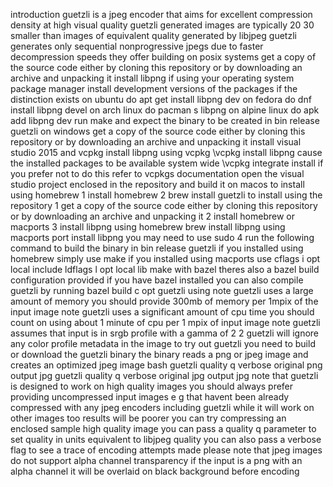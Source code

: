 introduction guetzli is a jpeg encoder that aims for excellent compression density at high visual quality guetzli generated images are typically 20 30 smaller than images of equivalent quality generated by libjpeg guetzli generates only sequential nonprogressive jpegs due to faster decompression speeds they offer building on posix systems get a copy of the source code either by cloning this repository or by downloading an archive and unpacking it install libpng if using your operating system package manager install development versions of the packages if the distinction exists on ubuntu do apt get install libpng dev on fedora do dnf install libpng devel on arch linux do pacman s libpng on alpine linux do apk add libpng dev run make and expect the binary to be created in bin release guetzli on windows get a copy of the source code either by cloning this repository or by downloading an archive and unpacking it install visual studio 2015 and vcpkg install libpng using vcpkg \vcpkg install libpng cause the installed packages to be available system wide \vcpkg integrate install if you prefer not to do this refer to vcpkgs documentation open the visual studio project enclosed in the repository and build it on macos to install using homebrew 1 install homebrew 2 brew install guetzli to install using the repository 1 get a copy of the source code either by cloning this repository or by downloading an archive and unpacking it 2 install homebrew or macports 3 install libpng using homebrew brew install libpng using macports port install libpng you may need to use sudo 4 run the following command to build the binary in bin release guetzli if you installed using homebrew simply use make if you installed using macports use cflags i opt local include ldflags l opt local lib make with bazel theres also a bazel build configuration provided if you have bazel installed you can also compile guetzli by running bazel build c opt guetzli using note guetzli uses a large amount of memory you should provide 300mb of memory per 1mpix of the input image note guetzli uses a significant amount of cpu time you should count on using about 1 minute of cpu per 1 mpix of input image note guetzli assumes that input is in srgb profile with a gamma of 2 2 guetzli will ignore any color profile metadata in the image to try out guetzli you need to build or download the guetzli binary the binary reads a png or jpeg image and creates an optimized jpeg image bash guetzli quality q verbose original png output jpg guetzli quality q verbose original jpg output jpg note that guetzli is designed to work on high quality images you should always prefer providing uncompressed input images e g that havent been already compressed with any jpeg encoders including guetzli while it will work on other images too results will be poorer you can try compressing an enclosed sample high quality image you can pass a quality q parameter to set quality in units equivalent to libjpeg quality you can also pass a verbose flag to see a trace of encoding attempts made please note that jpeg images do not support alpha channel transparency if the input is a png with an alpha channel it will be overlaid on black background before encoding